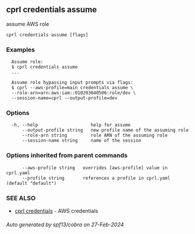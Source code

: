 ## cprl credentials assume

assume AWS role

```
cprl credentials assume [flags]
```

### Examples

```
  Assume role:
  $ cprl credentials assume
  ...
  
  Assume role bypassing input prompts via flags:
  $ cprl --aws-profile=main credentials assume \
  --role-arn=arn:aws:iam::010203040506:role/dev \
  --session-name=cprl --output-profile=dev
```

### Options

```
  -h, --help                    help for assume
      --output-profile string   new profile name of the assuming role
      --role-arn string         role ARN of the assuming role
      --session-name string     name of the session
```

### Options inherited from parent commands

```
      --aws-profile string   overrides [aws-profile] value in cprl.yaml
      --profile string       references a profile in cprl.yaml (default "default")
```

### SEE ALSO

* [cprl credentials](cprl_credentials.md)	 - AWS credentials

###### Auto generated by spf13/cobra on 27-Feb-2024
